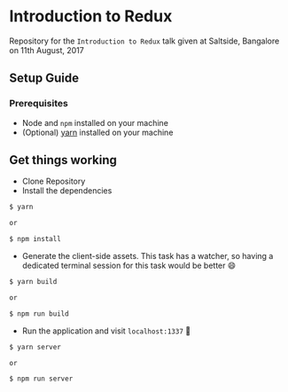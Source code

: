# Introduction to Redux

Repository for the `Introduction to Redux` talk given at Saltside, Bangalore on 11th August, 2017

## Setup Guide

### Prerequisites

- Node and `npm` installed on your machine
- (Optional) [yarn](https://yarnpkg.com/en/) installed on your machine

## Get things working

- Clone Repository
- Install the dependencies

```bash
$ yarn

or

$ npm install
```

- Generate the client-side assets. This task has a watcher, so having a dedicated terminal session for this task would be better :smile:

```bash
$ yarn build

or

$ npm run build
```

- Run the application and visit `localhost:1337` :rocket:

```bash
$ yarn server

or

$ npm run server
```
